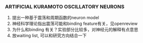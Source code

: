 ### ARTIFICIAL KURAMOTO OSCILLATORY NEURONS
1. 提出一种基于震荡和周期函数的neuron model
2. 神经科学理论指出震荡可能和binding feature有关，见openreview
3. 为什么和binding 有关？实验部分比较多，对神经元的解释有点意思
4. 放waiting list, 可以和研究方向结合一下